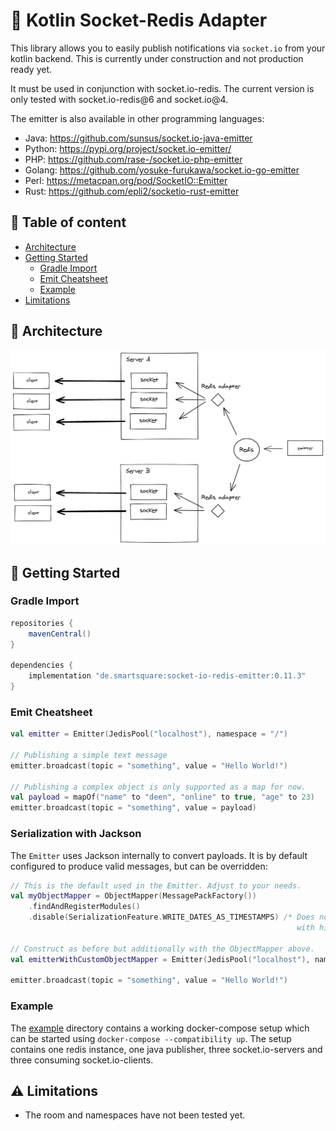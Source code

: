 # :construction: Kotlin Socket-Redis Adapter

This library allows you to easily publish notifications via `socket.io` from your kotlin backend. This is currently
under construction and not production ready yet.

It must be used in conjunction with socket.io-redis. The current version is only tested with socket.io-redis@6 and
socket.io@4.

The emitter is also available in other programming languages:

- Java: https://github.com/sunsus/socket.io-java-emitter
- Python: https://pypi.org/project/socket.io-emitter/
- PHP: https://github.com/rase-/socket.io-php-emitter
- Golang: https://github.com/yosuke-furukawa/socket.io-go-emitter
- Perl: https://metacpan.org/pod/SocketIO::Emitter
- Rust: https://github.com/epli2/socketio-rust-emitter

## :bookmark_tabs: Table of content

- [Architecture](#architecture)
- [Getting Started](#getting-started)
    * [Gradle Import](#gradle-import)
    * [Emit Cheatsheet](#emit-cheatsheet)
    * [Example](#example)
- [Limitations](#limitations)

## :green_book: Architecture

![](docs/architecture.png)

## :running: Getting Started

### Gradle Import

```groovy
repositories {
    mavenCentral()
}

dependencies {
    implementation "de.smartsquare:socket-io-redis-emitter:0.11.3"
}
```

### Emit Cheatsheet

```kotlin
val emitter = Emitter(JedisPool("localhost"), namespace = "/")

// Publishing a simple text message
emitter.broadcast(topic = "something", value = "Hello World!")

// Publishing a complex object is only supported as a map for now.
val payload = mapOf("name" to "deen", "online" to true, "age" to 23)
emitter.broadcast(topic = "something", value = payload)
```

### Serialization with Jackson

The `Emitter` uses Jackson internally to convert payloads. It is by default configured to produce valid messages, but
can be overridden:

```kotlin
// This is the default used in the Emitter. Adjust to your needs.
val myObjectMapper = ObjectMapper(MessagePackFactory())
    .findAndRegisterModules()
    .disable(SerializationFeature.WRITE_DATES_AS_TIMESTAMPS) /* Does not work without for date times 
                                                                with high precision. */

// Construct as before but additionally with the ObjectMapper above.
val emitterWithCustomObjectMapper = Emitter(JedisPool("localhost"), namespace = "/", objectMapper = myObjectMapper)

emitter.broadcast(topic = "something", value = "Hello World!")
```

### Example

The [example](example) directory contains a working docker-compose setup which can be started
using `docker-compose --compatibility up`. The setup contains one redis instance, one java publisher, three
socket.io-servers and three consuming socket.io-clients.

## :warning: Limitations

- The room and namespaces have not been tested yet.
